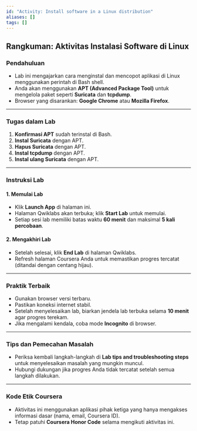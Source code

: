 ```yaml
---
id: "Activity: Install software in a Linux distribution"
aliases: []
tags: []
---
```


## **Rangkuman: Aktivitas Instalasi Software di Linux**

### **Pendahuluan**

- Lab ini mengajarkan cara menginstal dan mencopot aplikasi di Linux menggunakan perintah di Bash shell.
- Anda akan menggunakan **APT (Advanced Package Tool)** untuk mengelola paket seperti **Suricata** dan **tcpdump**.
- Browser yang disarankan: **Google Chrome** atau **Mozilla Firefox**.

---

### **Tugas dalam Lab**

1. **Konfirmasi APT** sudah terinstal di Bash.
2. **Instal Suricata** dengan APT.
3. **Hapus Suricata** dengan APT.
4. **Instal tcpdump** dengan APT.
5. **Instal ulang Suricata** dengan APT.

---

### **Instruksi Lab**

#### **1. Memulai Lab**

- Klik **Launch App** di halaman ini.
- Halaman Qwiklabs akan terbuka; klik **Start Lab** untuk memulai.
- Setiap sesi lab memiliki batas waktu **60 menit** dan maksimal **5 kali percobaan**.

#### **2. Mengakhiri Lab**

- Setelah selesai, klik **End Lab** di halaman Qwiklabs.
- Refresh halaman Coursera Anda untuk memastikan progres tercatat (ditandai dengan centang hijau).

---

### **Praktik Terbaik**

- Gunakan browser versi terbaru.
- Pastikan koneksi internet stabil.
- Setelah menyelesaikan lab, biarkan jendela lab terbuka selama **10 menit** agar progres terekam.
- Jika mengalami kendala, coba mode **Incognito** di browser.

---

### **Tips dan Pemecahan Masalah**

- Periksa kembali langkah-langkah di **Lab tips and troubleshooting steps** untuk menyelesaikan masalah yang mungkin muncul.
- Hubungi dukungan jika progres Anda tidak tercatat setelah semua langkah dilakukan.

---

### **Kode Etik Coursera**

- Aktivitas ini menggunakan aplikasi pihak ketiga yang hanya mengakses informasi dasar (nama, email, Coursera ID).
- Tetap patuhi **Coursera Honor Code** selama mengikuti aktivitas ini.
